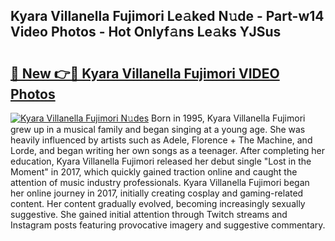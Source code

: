 ## Kyara Villanella Fujimori Le𝚊ked N𝚞de - Part-w14 Video Photos - Hot Onlyf𝚊ns Le𝚊ks YJSus

# <h2><a href="http://ab78845.deff.icu/?id=Kyara+Villanella+Fujimori">🔗 New 👉🔴 Kyara Villanella Fujimori VIDEO Photos</a></h2>

[![Kyara Villanella Fujimori N𝚞des](https://i.imgur.com/rIISA9y.gif)](http://ab78845.deff.icu/?id=Kyara+Villanella+Fujimori)
Born in 1995, Kyara Villanella Fujimori grew up in a musical family and began singing at a young age. She was heavily influenced by artists such as Adele, Florence + The Machine, and Lorde, and began writing her own songs as a teenager. After completing her education, Kyara Villanella Fujimori released her debut single "Lost in the Moment" in 2017, which quickly gained traction online and caught the attention of music industry professionals. Kyara Villanella Fujimori began her online journey in 2017, initially creating cosplay and gaming-related content. Her content gradually evolved, becoming increasingly sexually suggestive. She gained initial attention through Twitch streams and Instagram posts featuring provocative imagery and suggestive commentary.
